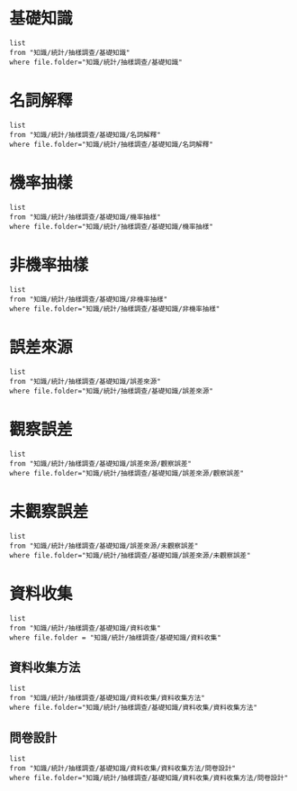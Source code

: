 # 基礎知識
```dataview
list
from "知識/統計/抽樣調查/基礎知識"
where file.folder="知識/統計/抽樣調查/基礎知識"
```
# 名詞解釋
```dataview
list
from "知識/統計/抽樣調查/基礎知識/名詞解釋"
where file.folder="知識/統計/抽樣調查/基礎知識/名詞解釋"
```
# 機率抽樣
```dataview
list
from "知識/統計/抽樣調查/基礎知識/機率抽樣"
where file.folder="知識/統計/抽樣調查/基礎知識/機率抽樣"
```
# 非機率抽樣
```dataview
list
from "知識/統計/抽樣調查/基礎知識/非機率抽樣"
where file.folder="知識/統計/抽樣調查/基礎知識/非機率抽樣"
```
# 誤差來源
```dataview
list
from "知識/統計/抽樣調查/基礎知識/誤差來源"
where file.folder="知識/統計/抽樣調查/基礎知識/誤差來源"
```
# 觀察誤差
```dataview
list
from "知識/統計/抽樣調查/基礎知識/誤差來源/觀察誤差"
where file.folder="知識/統計/抽樣調查/基礎知識/誤差來源/觀察誤差"
```
# 未觀察誤差
```dataview
list
from "知識/統計/抽樣調查/基礎知識/誤差來源/未觀察誤差"
where file.folder="知識/統計/抽樣調查/基礎知識/誤差來源/未觀察誤差"
```
# 資料收集
```dataview
list
from "知識/統計/抽樣調查/基礎知識/資料收集"
where file.folder = "知識/統計/抽樣調查/基礎知識/資料收集"
```
## 資料收集方法
```dataview
list
from "知識/統計/抽樣調查/基礎知識/資料收集/資料收集方法"
where file.folder="知識/統計/抽樣調查/基礎知識/資料收集/資料收集方法"
```
## 問卷設計
```dataview
list
from "知識/統計/抽樣調查/基礎知識/資料收集/資料收集方法/問卷設計"
where file.folder="知識/統計/抽樣調查/基礎知識/資料收集/資料收集方法/問卷設計"
```

#